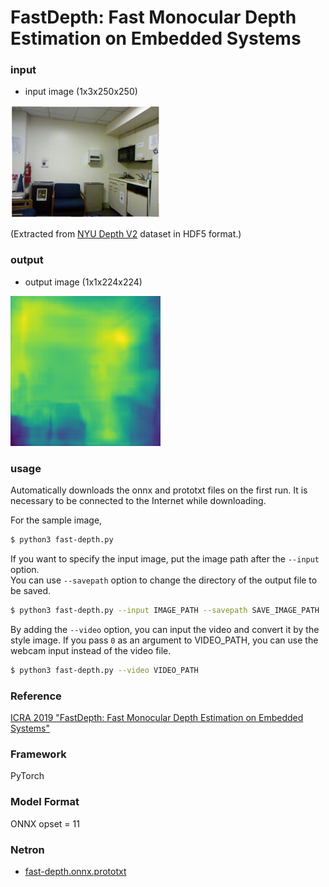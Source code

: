 FastDepth: Fast Monocular Depth Estimation on Embedded Systems
============================

### input
- input image (1x3x250x250)

<img src="./data/img/00001.png" width="240px">

(Extracted from [NYU Depth V2](http://cs.nyu.edu/~silberman/datasets/nyu_depth_v2.html) dataset in HDF5 format.)

### output
- output image (1x1x224x224)

<img src="./output.png" width="240px">

### usage
Automatically downloads the onnx and prototxt files on the first run.
It is necessary to be connected to the Internet while downloading.

For the sample image,
``` bash
$ python3 fast-depth.py
```

If you want to specify the input image, put the image path after the `--input` option.  
You can use `--savepath` option to change the directory of the output file to be saved.
```bash
$ python3 fast-depth.py --input IMAGE_PATH --savepath SAVE_IMAGE_PATH
```

By adding the `--video` option, you can input the video and convert it by the style image.
If you pass `0` as an argument to VIDEO_PATH, you can use the webcam input instead of the video file.
```bash
$ python3 fast-depth.py --video VIDEO_PATH
```

### Reference

[ICRA 2019 "FastDepth: Fast Monocular Depth Estimation on Embedded Systems"](https://github.com/dwofk/fast-depth)


### Framework
PyTorch


### Model Format
ONNX opset = 11


### Netron

- [fast-depth.onnx.prototxt](https://netron.app/?url=https://storage.googleapis.com/ailia-models/fast-depth/fast-depth.onnx.prototxt)
